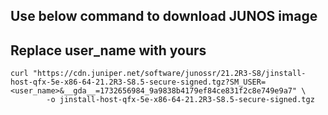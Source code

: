 
## Use below command to download JUNOS image
## Replace user_name with yours

```
curl "https://cdn.juniper.net/software/junossr/21.2R3-S8/jinstall-host-qfx-5e-x86-64-21.2R3-S8.5-secure-signed.tgz?SM_USER=<user_name>&__gda__=1732656984_9a9838b4179ef84ce831f2c8e749e9a7" \
        -o jinstall-host-qfx-5e-x86-64-21.2R3-S8.5-secure-signed.tgz
```
